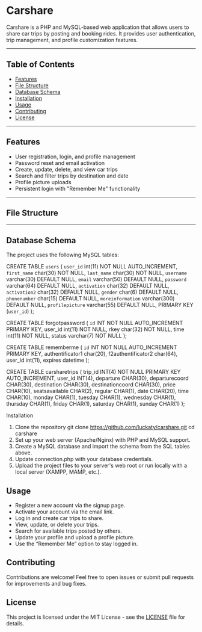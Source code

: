 # Carshare

Carshare is a PHP and MySQL-based web application that allows users to share car trips by posting and booking rides. It provides user authentication, trip management, and profile customization features.

---

## Table of Contents

- [Features](#features)  
- [File Structure](#file-structure)  
- [Database Schema](#database-schema)  
- [Installation](#installation)  
- [Usage](#usage)  
- [Contributing](#contributing)  
- [License](#license)  

---

## Features

- User registration, login, and profile management  
- Password reset and email activation  
- Create, update, delete, and view car trips  
- Search and filter trips by destination and date  
- Profile picture uploads  
- Persistent login with "Remember Me" functionality  

---

## File Structure


---

## Database Schema

The project uses the following MySQL tables:


CREATE TABLE `users` (
  `user_id` int(11) NOT NULL AUTO_INCREMENT,
  `first_name` char(30) NOT NULL,
  `last_name` char(30) NOT NULL,
  `username` varchar(30) DEFAULT NULL,
  `email` varchar(50) DEFAULT NULL,
  `password` varchar(64) DEFAULT NULL,
  `activation` char(32) DEFAULT NULL,
  `activation2` char(32) DEFAULT NULL,
  `gender` char(6) DEFAULT NULL,
  `phonenumber` char(15) DEFAULT NULL,
  `moreinformation` varchar(300) DEFAULT NULL,
  `profilepicture` varchar(55) DEFAULT NULL,
  PRIMARY KEY (`user_id`)
);

CREATE TABLE forgotpassword (
  `id` INT NOT NULL AUTO_INCREMENT PRIMARY KEY,
  user_id int(11) NOT NULL,
  rkey char(32) NOT NULL,
  time int(11) NOT NULL,
  status varchar(7) NOT NULL
);

CREATE TABLE rememberme (
  `id` INT NOT NULL AUTO_INCREMENT PRIMARY KEY,
  authentificator1 char(20),
  f2authentificator2 char(64),
  user_id int(11),
  expires datetime
);

CREATE TABLE carsharetrips (
  trip_id INT(4) NOT NULL PRIMARY KEY AUTO_INCREMENT,
  user_id INT(4),
  departure CHAR(30),
  departurecoord CHAR(30),
  destination CHAR(30),
  destinationcoord CHAR(30),
  price CHAR(10),
  seatsavailable CHAR(2),
  regular CHAR(1),
  date CHAR(20),
  time CHAR(10),
  monday CHAR(1),
  tuesday CHAR(1),
  wednesday CHAR(1),
  thursday CHAR(1),
  friday CHAR(1),
  saturday CHAR(1),
  sunday CHAR(1)
);

Installation
  1. Clone the repository
  git clone https://github.com/luckaty/carshare.git
  cd carshare
  2. Set up your web server (Apache/Nginx) with PHP and MySQL support.
  3. Create a MySQL database and import the schema from the SQL tables above.
  4. Update connection.php with your database credentials.
  5. Upload the project files to your server's web root or run locally with a local server (XAMPP, MAMP, etc.).

## Usage

- Register a new account via the signup page.
- Activate your account via the email link.
- Log in and create car trips to share.
- View, update, or delete your trips.
- Search for available trips posted by others.
- Update your profile and upload a profile picture.
- Use the “Remember Me” option to stay logged in.


## Contributing

Contributions are welcome! Feel free to open issues or submit pull requests for improvements and bug fixes.


## License

This project is licensed under the MIT License - see the [LICENSE](LICENSE) file for details.


